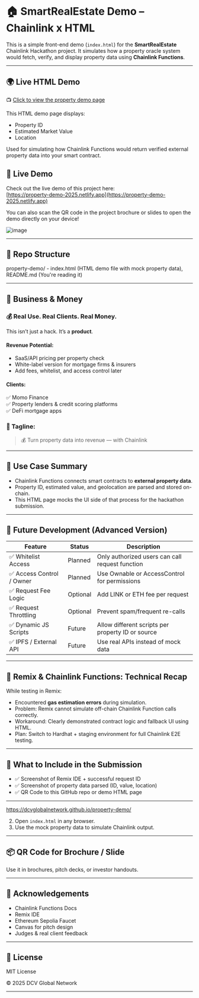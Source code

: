 # 🏠 SmartRealEstate Demo – Chainlink x HTML

This is a simple front-end demo (`index.html`) for the **SmartRealEstate** Chainlink Hackathon project. It simulates how a property oracle system would fetch, verify, and display property data using **Chainlink Functions**.

---

## 🌍 Live HTML Demo

📺 [Click to view the property demo page](https://dcvglobalnetwork.github.io/property-demo/)

This HTML demo page displays:
- Property ID
- Estimated Market Value
- Location

Used for simulating how Chainlink Functions would return verified external property data into your smart contract.


## 🚀 Live Demo

Check out the live demo of this project here:  
[https://property-demo-2025.netlify.app](https://property-demo-2025.netlify.app)

You can also scan the QR code in the project brochure or slides to open the demo directly on your device!

![image](https://github.com/user-attachments/assets/d6665569-7702-4c6e-9f5c-41a07b00dd5f)


---

## 🧱 Repo Structure

property-demo/ - index.html (HTML demo file with mock property data), README.md (You're reading it)


---

## 💼 Business & Money

### 💰 Real Use. Real Clients. Real Money.

This isn’t just a hack. It’s a **product**.

#### Revenue Potential:
- SaaS/API pricing per property check
- White-label version for mortgage firms & insurers
- Add fees, whitelist, and access control later

#### Clients:
✅ Momo Finance  
✅ Property lenders & credit scoring platforms  
✅ DeFi mortgage apps

### 🔖 Tagline:
> 💰 Turn property data into revenue — with Chainlink

---

## 🔮 Use Case Summary

- Chainlink Functions connects smart contracts to **external property data**.
- Property ID, estimated value, and geolocation are parsed and stored on-chain.
- This HTML page mocks the UI side of that process for the hackathon submission.

---

## 🚀 Future Development (Advanced Version)

| Feature                     | Status   | Description                                              |
|----------------------------|----------|----------------------------------------------------------|
| ✅ Whitelist Access        | Planned  | Only authorized users can call request function         |
| ✅ Access Control / Owner  | Planned  | Use Ownable or AccessControl for permissions             |
| ✅ Request Fee Logic       | Optional | Add LINK or ETH fee per request                          |
| ✅ Request Throttling      | Optional | Prevent spam/frequent re-calls                           |
| ✅ Dynamic JS Scripts      | Future   | Allow different scripts per property ID or source        |
| ✅ IPFS / External API     | Future   | Use real APIs instead of mock data                       |

---

## 🧪 Remix & Chainlink Functions: Technical Recap

While testing in Remix:

- Encountered **gas estimation errors** during simulation.
- Problem: Remix cannot simulate off-chain Chainlink Function calls correctly.
- Workaround: Clearly demonstrated contract logic and fallback UI using HTML.
- Plan: Switch to Hardhat + staging environment for full Chainlink E2E testing.

---

## 📸 What to Include in the Submission

- ✅ Screenshot of Remix IDE + successful request ID
- ✅ Screenshot of property data parsed (ID, value, location)
- ✅ QR Code to this GitHub repo or demo HTML page

---

https://dcvglobalnetwork.github.io/property-demo/


2. Open `index.html` in any browser.
3. Use the mock property data to simulate Chainlink output.

---

## 📦 QR Code for Brochure / Slide


Use it in brochures, pitch decks, or investor handouts.

---

## 🙌 Acknowledgements

- Chainlink Functions Docs  
- Remix IDE  
- Ethereum Sepolia Faucet  
- Canvas for pitch design  
- Judges & real client feedback  

---

## 📜 License

MIT License

© 2025 DCV Global Network

---



